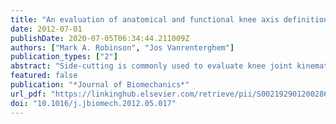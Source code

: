 ```yaml
---
title: "An evaluation of anatomical and functional knee axis definition in the context of side-cutting"
date: 2012-07-01
publishDate: 2020-07-05T06:34:44.211009Z
authors: ["Mark A. Robinson", "Jos Vanrenterghem"]
publication_types: ["2"]
abstract: "Side-cutting is commonly used to evaluate knee joint kinematics and kinetics in the context of anterior cruciate ligament injury risk. Many existing side-cutting studies fail to clearly deﬁne the orientation of the femoral frame and the knee axis, making comparisons between studies difﬁcult. A femoral frame constructed using the ISB or existing functional methods does not necessarily have a medial–lateral axis that is aligned with the axis of the knee. A functional frame that directly aligns with the medial–lateral knee axis was compared to the ISB anatomical frame and the Besier functional frame (Besier et al., 2003) to determine whether the chosen frame would affect the interpretation of side-cutting data. Kinematic and kinetic variables were calculated during three side-cutting manoeuvres of 28 subjects. Differences in mean frame orientation were correlated with the differences in mean knee angle during side-cutting. The differences between the ISB anatomical frame and the functional frames were signiﬁcantly correlated with the differences in superior–inferior and medial–lateral axis orientations. Coefﬁcients of multiple correlation showed a good to high (CMCs Z 0.74) similarity between frames for knee angles and moments. Using a femoral anatomical frame rather than a functional frame most signiﬁcantly affected offset rather than cross talk in knee angles and moments measured during side-cutting. There were no signiﬁcant differences in offset or cross talk between the two functional methods. Maximum differences of o41 for frontal plane knee angle requires cautious interpretation but differences o 8 N m for knee joint moment were not thought to affect the interpretation of sidecutting data when comparing between studies."
featured: false
publication: "*Journal of Biomechanics*"
url_pdf: "https://linkinghub.elsevier.com/retrieve/pii/S0021929012002862"
doi: "10.1016/j.jbiomech.2012.05.017"
---
```


